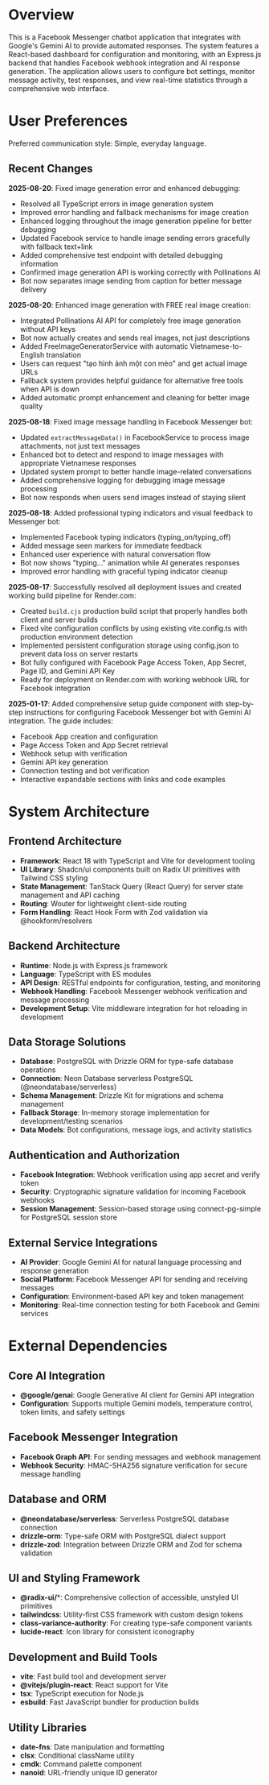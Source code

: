 # Overview

This is a Facebook Messenger chatbot application that integrates with Google's Gemini AI to provide automated responses. The system features a React-based dashboard for configuration and monitoring, with an Express.js backend that handles Facebook webhook integration and AI response generation. The application allows users to configure bot settings, monitor message activity, test responses, and view real-time statistics through a comprehensive web interface.

# User Preferences

Preferred communication style: Simple, everyday language.

## Recent Changes

**2025-08-20**: Fixed image generation error and enhanced debugging:
- Resolved all TypeScript errors in image generation system  
- Improved error handling and fallback mechanisms for image creation
- Enhanced logging throughout the image generation pipeline for better debugging
- Updated Facebook service to handle image sending errors gracefully with fallback text+link
- Added comprehensive test endpoint with detailed debugging information
- Confirmed image generation API is working correctly with Pollinations AI
- Bot now separates image sending from caption for better message delivery

**2025-08-20**: Enhanced image generation with FREE real image creation:
- Integrated Pollinations AI API for completely free image generation without API keys
- Bot now actually creates and sends real images, not just descriptions
- Added FreeImageGeneratorService with automatic Vietnamese-to-English translation
- Users can request "tạo hình ảnh một con mèo" and get actual image URLs
- Fallback system provides helpful guidance for alternative free tools when API is down
- Added automatic prompt enhancement and cleaning for better image quality

**2025-08-18**: Fixed image message handling in Facebook Messenger bot:
- Updated `extractMessageData()` in FacebookService to process image attachments, not just text messages
- Enhanced bot to detect and respond to image messages with appropriate Vietnamese responses
- Updated system prompt to better handle image-related conversations
- Added comprehensive logging for debugging image message processing
- Bot now responds when users send images instead of staying silent

**2025-08-18**: Added professional typing indicators and visual feedback to Messenger bot:
- Implemented Facebook typing indicators (typing_on/typing_off)
- Added message seen markers for immediate feedback
- Enhanced user experience with natural conversation flow
- Bot now shows "typing..." animation while AI generates responses
- Improved error handling with graceful typing indicator cleanup

**2025-08-17**: Successfully resolved all deployment issues and created working build pipeline for Render.com:
- Created `build.cjs` production build script that properly handles both client and server builds
- Fixed vite configuration conflicts by using existing vite.config.ts with production environment detection
- Implemented persistent configuration storage using config.json to prevent data loss on server restarts
- Bot fully configured with Facebook Page Access Token, App Secret, Page ID, and Gemini API Key
- Ready for deployment on Render.com with working webhook URL for Facebook integration

**2025-01-17**: Added comprehensive setup guide component with step-by-step instructions for configuring Facebook Messenger bot with Gemini AI integration. The guide includes:
- Facebook App creation and configuration
- Page Access Token and App Secret retrieval
- Webhook setup with verification
- Gemini API key generation
- Connection testing and bot verification
- Interactive expandable sections with links and code examples

# System Architecture

## Frontend Architecture
- **Framework**: React 18 with TypeScript and Vite for development tooling
- **UI Library**: Shadcn/ui components built on Radix UI primitives with Tailwind CSS styling
- **State Management**: TanStack Query (React Query) for server state management and API caching
- **Routing**: Wouter for lightweight client-side routing
- **Form Handling**: React Hook Form with Zod validation via @hookform/resolvers

## Backend Architecture
- **Runtime**: Node.js with Express.js framework
- **Language**: TypeScript with ES modules
- **API Design**: RESTful endpoints for configuration, testing, and monitoring
- **Webhook Handling**: Facebook Messenger webhook verification and message processing
- **Development Setup**: Vite middleware integration for hot reloading in development

## Data Storage Solutions
- **Database**: PostgreSQL with Drizzle ORM for type-safe database operations
- **Connection**: Neon Database serverless PostgreSQL (@neondatabase/serverless)
- **Schema Management**: Drizzle Kit for migrations and schema management
- **Fallback Storage**: In-memory storage implementation for development/testing scenarios
- **Data Models**: Bot configurations, message logs, and activity statistics

## Authentication and Authorization
- **Facebook Integration**: Webhook verification using app secret and verify token
- **Security**: Cryptographic signature validation for incoming Facebook webhooks
- **Session Management**: Session-based storage using connect-pg-simple for PostgreSQL session store

## External Service Integrations
- **AI Provider**: Google Gemini AI for natural language processing and response generation
- **Social Platform**: Facebook Messenger API for sending and receiving messages
- **Configuration**: Environment-based API key and token management
- **Monitoring**: Real-time connection testing for both Facebook and Gemini services

# External Dependencies

## Core AI Integration
- **@google/genai**: Google Generative AI client for Gemini API integration
- **Configuration**: Supports multiple Gemini models, temperature control, token limits, and safety settings

## Facebook Messenger Integration
- **Facebook Graph API**: For sending messages and webhook management
- **Webhook Security**: HMAC-SHA256 signature verification for secure message handling

## Database and ORM
- **@neondatabase/serverless**: Serverless PostgreSQL database connection
- **drizzle-orm**: Type-safe ORM with PostgreSQL dialect support
- **drizzle-zod**: Integration between Drizzle ORM and Zod for schema validation

## UI and Styling Framework
- **@radix-ui/***: Comprehensive collection of accessible, unstyled UI primitives
- **tailwindcss**: Utility-first CSS framework with custom design tokens
- **class-variance-authority**: For creating type-safe component variants
- **lucide-react**: Icon library for consistent iconography

## Development and Build Tools
- **vite**: Fast build tool and development server
- **@vitejs/plugin-react**: React support for Vite
- **tsx**: TypeScript execution for Node.js
- **esbuild**: Fast JavaScript bundler for production builds

## Utility Libraries
- **date-fns**: Date manipulation and formatting
- **clsx**: Conditional className utility
- **cmdk**: Command palette component
- **nanoid**: URL-friendly unique ID generator